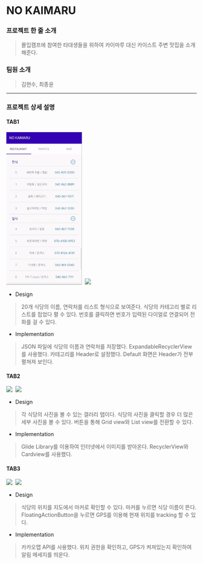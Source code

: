# NO KAIMARU

### 프로젝트 한 줄 소개
> 몰입캠프에 참여한 타대생들을 위하여 카이마루 대신 카이스트 주변 맛집을 소개해준다.

### 팀원 소개
> 김현수, 최종윤
---
### 프로젝트 상세 설명

#### TAB1

<img src="source/tab1_1.gif" width="200">&nbsp;    <img src="source/tab1_2.gif" width="200">

+ Design
> 20개 식당의 이름, 연락처를 리스트 형식으로 보여준다. 
> 식당의 카테고리 별로 리스트를 접었다 펼 수 있다. 
> 번호를 클릭하면 번호가 입력된 다이얼로 연결되어 전화를 걸 수 있다. 

+ Implementation
> JSON 파일에 식당의 이름과 연락처를 저장했다.
> ExpandableRecyclerView 를 사용했다.
> 카테고리를 Header로 설정했다. 
> Default 화면은 Header가 전부 펼쳐져 보인다.


#### TAB2

<img src="source/tab2_1.gif" width="200">&nbsp;    <img src="source/tab2_2.gif" width="200">

+ Design
> 각 식당의 사진을 볼 수 있는 갤러리 탭이다. 
> 식당의 사진을 클릭할 경우 더 많은 세부 사진을 볼 수 있다.
> 버튼을 통해 Grid view와 List view를 전환할 수 있다.

+ Implementation
> Glide Library를 이용하여 인터넷에서 이미지를 받아온다.
> RecyclerView와 Cardview를 사용했다.

#### TAB3

<img src="source/tab3_1.gif" width="200">&nbsp;   <img src="source/tab3_2.gif" width="200">

+ Design
> 식당의 위치를 지도에서 마커로 확인할 수 있다.
> 마커를 누르면 식당 이름이 뜬다.
> FloatingActionButton을 누르면 GPS를 이용해 현재 위치를 tracking 할 수 있다.

+ Implementation
> 카카오맵 API를 사용했다.
> 위치 권한을 확인하고, GPS가 켜져있는지 확인하여 알림 메세지를 띄운다.
